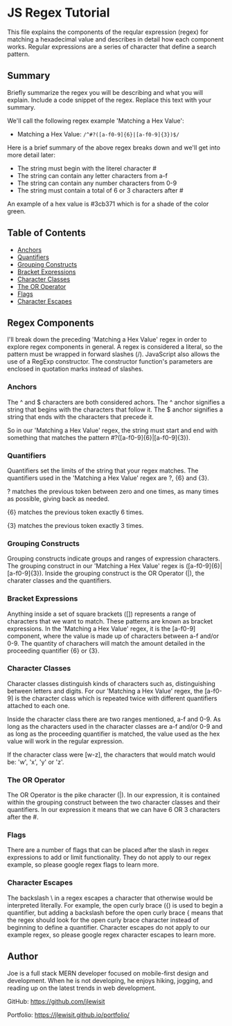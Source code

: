 # JS Regex Tutorial

This file explains the components of the reqular expression (regex) for matching a hexadecimal value and describes in detail how each component works.  Regular expressions are a series of character that define a search pattern.

## Summary

Briefly summarize the regex you will be describing and what you will explain. Include a code snippet of the regex. Replace this text with your summary.

We'll call the following regex example 'Matching a Hex Value':
* Matching a Hex Value: `/^#?([a-f0-9]{6}|[a-f0-9]{3})$/`

Here is a brief summary of the above regex breaks down and we'll get into more detail later:

* The string must begin with the literel character #
* The string can contain any letter characters from a-f
* The string can contain any number characters from 0-9
* The string must contain a total of 6 or 3 characters after #

An example of a hex value is #3cb371 which is for a shade of the color green.

## Table of Contents

- [Anchors](#anchors)
- [Quantifiers](#quantifiers)
- [Grouping Constructs](#grouping-constructs)
- [Bracket Expressions](#bracket-expressions)
- [Character Classes](#character-classes)
- [The OR Operator](#the-or-operator)
- [Flags](#flags)
- [Character Escapes](#character-escapes)

## Regex Components
I'll break down the preceding 'Matching a Hex Value' regex in order to explore regex components in general.  A regex is considered a literal, so the pattern must be wrapped in forward slashes (/).  JavaScript also allows the use of a RegExp constructor.  The constructor function's parameters are enclosed in quotation marks instead of slashes.  

### Anchors
The ^ and $ characters are both considered achors.  The ^ anchor signifies a string that begins with the characters that follow it.  The $ anchor signifies a string that ends with the characters that precede it.

So in our 'Matching a Hex Value' regex, the string must start and end with something that matches the pattern #?([a-f0-9]{6}|[a-f0-9]{3}).

### Quantifiers
Quantifiers set the limits of the string that your regex matches.  The quantifiers used in the 'Matching a Hex Value' regex are ?, {6} and {3}.

? matches the previous token between zero and one times, as many times as possible, giving back as needed.

{6} matches the previous token exactly 6 times.

{3} matches the previous token exactly 3 times.

### Grouping Constructs
Grouping constructs indicate groups and ranges of expression characters. The grouping construct in our 'Matching a Hex Value' regex is ([a-f0-9]{6}|[a-f0-9]{3}). Inside the grouping construct is the OR Operator (|), the charater classes and the quantifiers. 

### Bracket Expressions
Anything inside a set of square brackets ([]) represents a range of characters that we want to match. These patterns are known as bracket expressions.  In the 'Matching a Hex Value' regex, it is the [a-f0-9] component, where the value is made up of characters between a-f and/or 0-9.  The quantity of charachers will match the amount detailed in the proceeding quantifier {6} or {3}.

### Character Classes
Character classes distinguish kinds of characters such as, distinguishing between letters and digits. For our 'Matching a Hex Value' regex, the [a-f0-9] is the character class which is repeated twice with different quantifiers attached to each one.

Inside the character class there are two ranges mentioned, a-f and 0-9. As long as the characters used in the character classes are a-f and/or 0-9 and as long as the proceeding quantifier is matched, the value used as the hex value will work in the regular expression.

If the character class were [w-z], the characters that would match would be: 'w', 'x', 'y' or 'z'.

### The OR Operator
The OR Operator is the pike character (|).  In our expression, it is contained within the grouping construct between the two character classes and their quantifiers.  In our expression it means that we can have 6 OR 3 characters after the #.

### Flags
There are a number of flags that can be placed after the slash in regex expressions to add or limit functionality.  They do not apply to our regex example, so please google regex flags to learn more.

### Character Escapes
The backslash \ in a regex escapes a character that otherwise would be interpreted literally. For example, the open curly brace ({) is used to begin a quantifier, but adding a backslash before the open curly brace \{ means that the regex should look for the open curly brace character instead of beginning to define a quantifier. Character escapes do not apply to our example regex, so please google regex character escapes to learn more.

## Author

Joe is a full stack MERN developer focused on mobile-first design and development.  When he is not developing, he enjoys hiking, jogging, and reading up on the latest trends in web development.

GitHub:
https://github.com/jlewisit

Portfolio:
https://jlewisit.github.io/portfolio/